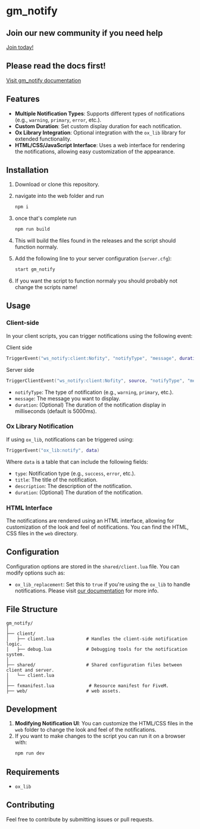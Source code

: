# gm_notify

## Join our new community if you need help

[Join today!](https://discord.gg/ERmEPsafmR)

## Please read the docs first!

[Visit gm_notify documentation](https://docs.gamingmultiverse.gr/redm-scripts/free-scripts/gm_notify/installation)

## Features

- **Multiple Notification Types**: Supports different types of notifications (e.g., `warning`, `primary`, `error`, etc.).
- **Custom Duration**: Set custom display duration for each notification.
- **Ox Library Integration**: Optional integration with the `ox_lib` library for extended functionality.
- **HTML/CSS/JavaScript Interface**: Uses a web interface for rendering the notifications, allowing easy customization of the appearance.

## Installation

1. Download or clone this repository.
2. navigate into the web folder and run
   ```bash
   npm i
   ```
3. once that's complete run
   ```bash
   npm run build
   ```
4. This will build the files found in the releases and the script should function normaly.
5. Add the following line to your server configuration (`server.cfg`):

   ```bash
   start gm_notify
   ```

6. If you want the script to function normaly you should probably not change the scripts name!

## Usage

### Client-side

In your client scripts, you can trigger notifications using the following event:

Client side

```lua
TriggerEvent("ws_notify:client:Nofity", "notifyType", "message", duration)
```

Server side

```lua
TriggerClientEvent("ws_notify:client:Nofity", source, "notifyType", "message", duration)
```

- `notifyType`: The type of notification (e.g., `warning`, `primary`, etc.).
- `message`: The message you want to display.
- `duration`: (Optional) The duration of the notification display in milliseconds (default is 5000ms).

### Ox Library Notification

If using `ox_lib`, notifications can be triggered using:

```lua
TriggerEvent("ox_lib:notify", data)
```

Where `data` is a table that can include the following fields:

- `type`: Notification type (e.g., `success`, `error`, etc.).
- `title`: The title of the notification.
- `description`: The description of the notification.
- `duration`: (Optional) The duration of the notification.

### HTML Interface

The notifications are rendered using an HTML interface, allowing for customization of the look and feel of notifications. You can find the HTML, CSS files in the `web` directory.

## Configuration

Configuration options are stored in the `shared/client.lua` file. You can modify options such as:

- `ox_lib_replacement`: Set this to `true` if you're using the `ox_lib` to handle notifications. Please visit [our documentation](https://docs.gamingmultiverse.gr) for more info.

## File Structure

```plaintext
gm_notify/
│
├── client/
│   ├── client.lua            # Handles the client-side notification logic.
│   ├── debug.lua             # Debugging tools for the notification system.
│
├── shared/                   # Shared configuration files between client and server.
│   └── client.lua
│
├── fxmanifest.lua             # Resource manifest for FiveM.
├── web/                      # web assets.
```

## Development

1. **Modifying Notification UI**: You can customize the HTML/CSS files in the `web` folder to change the look and feel of the notifications.
2. If you want to make changes to the script you can run it on a browser with:
   ```bash
   npm run dev
   ```

## Requirements

- `ox_lib`

## Contributing

Feel free to contribute by submitting issues or pull requests.
